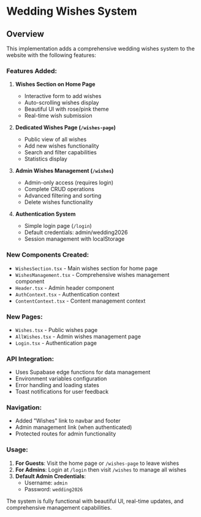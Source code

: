 # Wedding Wishes System

## Overview
This implementation adds a comprehensive wedding wishes system to the website with the following features:

### Features Added:

1. **Wishes Section on Home Page**
   - Interactive form to add wishes
   - Auto-scrolling wishes display
   - Beautiful UI with rose/pink theme
   - Real-time wish submission

2. **Dedicated Wishes Page (`/wishes-page`)**
   - Public view of all wishes
   - Add new wishes functionality
   - Search and filter capabilities
   - Statistics display

3. **Admin Wishes Management (`/wishes`)**
   - Admin-only access (requires login)
   - Complete CRUD operations
   - Advanced filtering and sorting
   - Delete wishes functionality

4. **Authentication System**
   - Simple login page (`/login`)
   - Default credentials: admin/wedding2026
   - Session management with localStorage

### New Components Created:

- `WishesSection.tsx` - Main wishes section for home page
- `WishesManagement.tsx` - Comprehensive wishes management component
- `Header.tsx` - Admin header component
- `AuthContext.tsx` - Authentication context
- `ContentContext.tsx` - Content management context

### New Pages:

- `Wishes.tsx` - Public wishes page
- `AllWishes.tsx` - Admin wishes management page  
- `Login.tsx` - Authentication page

### API Integration:

- Uses Supabase edge functions for data management
- Environment variables configuration
- Error handling and loading states
- Toast notifications for user feedback

### Navigation:

- Added "Wishes" link to navbar and footer
- Admin management link (when authenticated)
- Protected routes for admin functionality

### Usage:

1. **For Guests**: Visit the home page or `/wishes-page` to leave wishes
2. **For Admins**: Login at `/login` then visit `/wishes` to manage all wishes
3. **Default Admin Credentials**: 
   - Username: `admin`
   - Password: `wedding2026`

The system is fully functional with beautiful UI, real-time updates, and comprehensive management capabilities.
